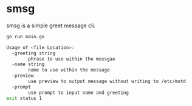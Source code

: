 # smsg

smsg is a simple greet message cli.

```bash
go run main.go
```
```bash
Usage of <file Location>:
  -greeting string
        phrase to use within the messgae
  -name string
        name to use within the message
  -preview
        use preview to output message without writing to /etc/motd
  -prompt
        use prompt to input name and greeting
exit status 1
```